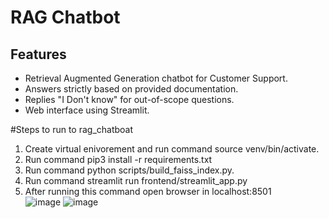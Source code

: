 # RAG Chatbot

## Features
- Retrieval Augmented Generation chatbot for Customer Support.
- Answers strictly based on provided documentation.
- Replies "I Don't know" for out-of-scope questions.
- Web interface using Streamlit.

#Steps to run to rag_chatboat
1. Create virtual enivorement and run command source venv/bin/activate.
2. Run command  pip3 install -r requirements.txt
3. Run command python scripts/build_faiss_index.py.
4. Run command streamlit run frontend/streamlit_app.py
5. After running this command open browser in localhost:8501         
![image](https://github.com/user-attachments/assets/8288e76d-6548-4525-8ed7-78f07eb2ef13)
![image](https://github.com/user-attachments/assets/6e637368-633d-4b5a-b1da-49c68a16abd1)



